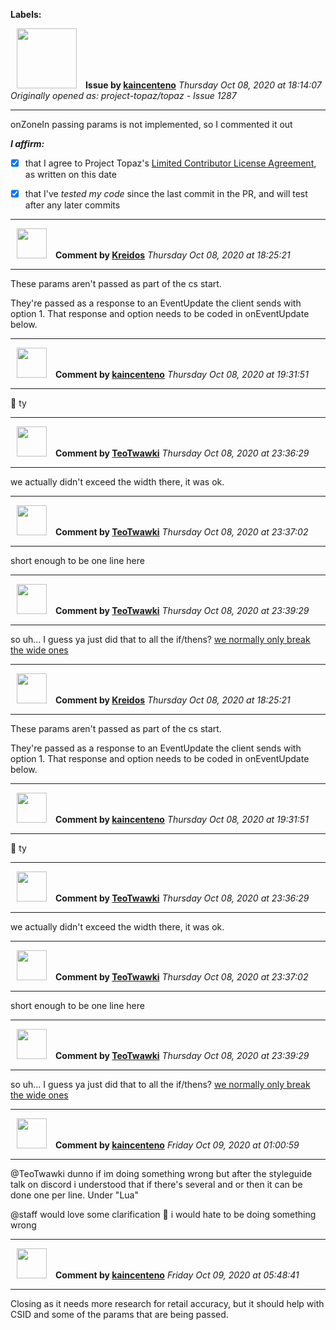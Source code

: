 **Labels:**



<a href="https://github.com/kaincenteno"><img src="https://avatars3.githubusercontent.com/u/26943220?v=4" width="96" height="96" hspace="10"></img></a> **Issue by [kaincenteno](https://github.com/kaincenteno)**
_Thursday Oct 08, 2020 at 18:14:07_
_Originally opened as: project-topaz/topaz - Issue 1287_

----

onZoneIn passing params is not implemented, so I commented it out

<!-- place 'x' mark between square [] brackets to affirm: -->
**_I affirm:_**
- [x] that I agree to Project Topaz's [Limited Contributor License Agreement](http://project-topaz.com/blob/release/CONTRIBUTOR_AGREEMENT.md), as written on this date
- [x] that I've _tested my code_ since the last commit in the PR, and will test after any later commits




----
<a href="https://github.com/Kreidos"><img src="https://avatars0.githubusercontent.com/u/12466395?v=4" width="48" height="48" hspace="10"></img></a> **Comment by [Kreidos](https://github.com/Kreidos)**
_Thursday Oct 08, 2020 at 18:25:21_

----

These params aren't passed as part of the cs start.
They're passed as a response to an EventUpdate the client sends with option 1. That response and option needs to be coded in onEventUpdate below.


----
<a href="https://github.com/kaincenteno"><img src="https://avatars3.githubusercontent.com/u/26943220?v=4" width="48" height="48" hspace="10"></img></a> **Comment by [kaincenteno](https://github.com/kaincenteno)**
_Thursday Oct 08, 2020 at 19:31:51_

----

:penguin:  ty


----
<a href="https://github.com/TeoTwawki"><img src="https://avatars0.githubusercontent.com/u/6871475?v=4" width="48" height="48" hspace="10"></img></a> **Comment by [TeoTwawki](https://github.com/TeoTwawki)**
_Thursday Oct 08, 2020 at 23:36:29_

----

we actually didn't exceed the width there, it was ok.


----
<a href="https://github.com/TeoTwawki"><img src="https://avatars0.githubusercontent.com/u/6871475?v=4" width="48" height="48" hspace="10"></img></a> **Comment by [TeoTwawki](https://github.com/TeoTwawki)**
_Thursday Oct 08, 2020 at 23:37:02_

----

short enough to be one line here


----
<a href="https://github.com/TeoTwawki"><img src="https://avatars0.githubusercontent.com/u/6871475?v=4" width="48" height="48" hspace="10"></img></a> **Comment by [TeoTwawki](https://github.com/TeoTwawki)**
_Thursday Oct 08, 2020 at 23:39:29_

----

so uh... I guess ya just did that to all the if/thens? [we normally only break the wide ones](https://github.com/project-topaz/topaz/blob/release/CONTRIBUTING.md#general-code-guidlines-all-languages)


----
<a href="https://github.com/Kreidos"><img src="https://avatars0.githubusercontent.com/u/12466395?v=4" width="48" height="48" hspace="10"></img></a> **Comment by [Kreidos](https://github.com/Kreidos)**
_Thursday Oct 08, 2020 at 18:25:21_

----

These params aren't passed as part of the cs start.
They're passed as a response to an EventUpdate the client sends with option 1. That response and option needs to be coded in onEventUpdate below.


----
<a href="https://github.com/kaincenteno"><img src="https://avatars3.githubusercontent.com/u/26943220?v=4" width="48" height="48" hspace="10"></img></a> **Comment by [kaincenteno](https://github.com/kaincenteno)**
_Thursday Oct 08, 2020 at 19:31:51_

----

:penguin:  ty


----
<a href="https://github.com/TeoTwawki"><img src="https://avatars0.githubusercontent.com/u/6871475?v=4" width="48" height="48" hspace="10"></img></a> **Comment by [TeoTwawki](https://github.com/TeoTwawki)**
_Thursday Oct 08, 2020 at 23:36:29_

----

we actually didn't exceed the width there, it was ok.


----
<a href="https://github.com/TeoTwawki"><img src="https://avatars0.githubusercontent.com/u/6871475?v=4" width="48" height="48" hspace="10"></img></a> **Comment by [TeoTwawki](https://github.com/TeoTwawki)**
_Thursday Oct 08, 2020 at 23:37:02_

----

short enough to be one line here


----
<a href="https://github.com/TeoTwawki"><img src="https://avatars0.githubusercontent.com/u/6871475?v=4" width="48" height="48" hspace="10"></img></a> **Comment by [TeoTwawki](https://github.com/TeoTwawki)**
_Thursday Oct 08, 2020 at 23:39:29_

----

so uh... I guess ya just did that to all the if/thens? [we normally only break the wide ones](https://github.com/project-topaz/topaz/blob/release/CONTRIBUTING.md#general-code-guidlines-all-languages)


----
<a href="https://github.com/kaincenteno"><img src="https://avatars3.githubusercontent.com/u/26943220?v=4" width="48" height="48" hspace="10"></img></a> **Comment by [kaincenteno](https://github.com/kaincenteno)**
_Friday Oct 09, 2020 at 01:00:59_

----

@TeoTwawki  dunno if im doing something wrong but after the styleguide talk on discord i understood that if there's several and or then it can be done one per line. Under "Lua"

@staff would love some clarification :bow: i would hate to be doing something wrong


----
<a href="https://github.com/kaincenteno"><img src="https://avatars3.githubusercontent.com/u/26943220?v=4" width="48" height="48" hspace="10"></img></a> **Comment by [kaincenteno](https://github.com/kaincenteno)**
_Friday Oct 09, 2020 at 05:48:41_

----

Closing as it needs more research for retail accuracy, but it should help with CSID and some of the params that are being passed.
